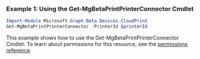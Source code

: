 ### Example 1: Using the Get-MgBetaPrintPrinterConnector Cmdlet
```powershell
Import-Module Microsoft.Graph.Beta.Devices.CloudPrint
Get-MgBetaPrintPrinterConnector -PrinterId $printerId
```
This example shows how to use the Get-MgBetaPrintPrinterConnector Cmdlet.
To learn about permissions for this resource, see the [permissions reference](/graph/permissions-reference).
